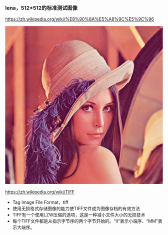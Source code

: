 ### lena，512*512的标准测试图像

https://zh.wikipedia.org/wiki/%E8%90%8A%E5%A8%9C%E5%9C%96

![](/static/std/lena_std.tif)

https://zh.wikipedia.org/wiki/TIFF

- Tag Image File Format，tiff
- 使用无损格式存储图像的能力使TIFF文件成为图像存档的有效方法
- TIFF有一个使用LZW压缩的选项，这是一种减小文件大小的无损技术
- 每个TIFF文件都是从指示字节序的两个字节开始的。“II”表示小端序、“MM”表示大端序。



